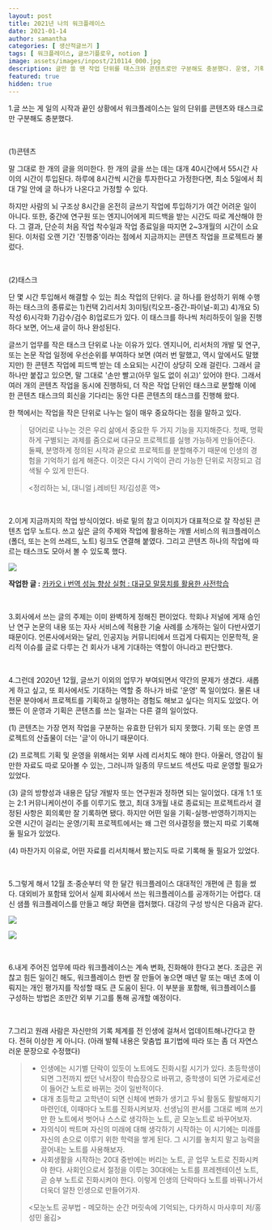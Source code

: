 ```yaml
---
layout: post
title: 2021년 나의 워크플레이스
date: 2021-01-14
author: samantha
categories: [ 생산적글쓰기 ]
tags: [ 워크플레이스, 글쓰기플로우, notion ]
image: assets/images/inpost/210114_000.jpg
description: 글만 쓸 땐 작업 단위를 태스크와 콘텐츠로만 구분해도 충분했다. 운영, 기획 업무를 맡은 지금은 이 체계가 알맞지 않았다. 이에 12월 초·중순부터 약 한 달간 워크플레이스 대대적인 개편에 큰 힘을 썼다.
featured: true
hidden: true
---
```


1.글 쓰는 게 일의 시작과 끝인 상황에서 워크플레이스는 일의 단위를 콘텐츠와 태스크로만 구분해도 충분했다.

<br/>

(1)콘텐츠

말 그대로 한 개의 글을 의미한다. 한 개의 글을 쓰는 데는 대개 40시간에서 55시간 사이의 시간이 투입된다. 하루에 8시간씩 시간을 투자한다고 가정한다면, 최소 5일에서 최대 7일 안에 글 하나가 나온다고 가정할 수 있다.

하지만 사람의 뇌 구조상 8시간을 온전히 글쓰기 작업에 투입하기가 여간 어려운 일이 아니다. 또한, 중간에 연구원 또는 엔지니어에게 피드백을 받는 시간도 따로 계산해야 한다. 그 결과, 단순히 처음 작업 착수일과 작업 종료일을 따지면 2~3개월의 시간이 소요된다. 이처럼 오랜 기간 '진행중'이라는 점에서 지금까지는 콘텐츠 작업을 프로젝트라 불렀다.

<br/>

(2)태스크

단 몇 시간 투입해서 해결할 수 있는 최소 작업의 단위다. 글 하나를 완성하기 위해 수행하는 태스크의 종류로는 1)컨택 2)리서치 3)미팅(킥오프-중간-파이널-회고) 4)개요 5)작성 6)시각화 7)감수/검수 8)업로드가 있다. 이 태스크를 하나씩 처리하듯이 일을 진행하다 보면, 어느새 글이 하나 완성된다.

글쓰기 업무를 작은 태스크 단위로 나눈 이유가 있다. 엔지니어, 리서처의 개발 및 연구, 또는 논문 작업 일정에 우선순위를 부여하다 보면 (여러 번 말했고, 역시 앞에서도 말했지만) 한 콘텐츠 작업에 피드백 받는 데 소요되는 시간이 상당히 오래 걸린다. 그래서 글 하나만 붙잡고 있으면, 말 그대로 '손만 빨고(아무 일도 없이 쉬고)' 있어야 한다. 그래서 여러 개의 콘텐츠 작업을 동시에 진행하되, 더 작은 작업 단위인 태스크로 분할해 이에 한 콘텐츠 태스크의 회신을 기다리는 동안 다른 콘텐츠의 태스크를 진행해 왔다.

한 책에서는 작업을 작은 단위로 나누는 일이 매우 중요하다는 점을 말하고 있다.

> 덩어리로 나누는 것은 우리 삶에서 중요한 두 가지 기능을 지지해준다. 첫째, 명확하게 구별되는 과제를 줌으로써 대규모 프로젝트를 실행 가능하게 만들어준다. 둘째, 분명하게 정의된 시작과 끝으로 프로젝트를 분할해주기 때문에 인생의 경험을 기억하기 쉽게 해준다. 이것은 다시 기억이 관리 가능한 단위로 저장되고 검색될 수 있게 만든다.
>
> <정리하는 뇌, 대니얼 j.레비틴 저/김성훈 역>
<br/>

2.이게 지금까지의 작업 방식이었다. 바로 밑의 참고 이미지가 대표적으로 잘 작성된 콘텐츠 업무 노트다. 쓰고 싶은 글의 주제와 작업에 활용하는 개별 서비스의 워크플레이스(폴더, 또는 논의 쓰레드, 노트) 링크도 연결해 붙였다. 그리고 콘텐츠 하나의 작업에 따르는 태스크도 모아서 볼 수 있도록 했다.

![](https://github.com/samantha-writer/blob/master/assets/images/inpost/210114_002.jpg?raw=true)

**작업한 글 :** [카카오 i 번역 성능 향상 실험 : 대규모 말뭉치를 활용한 사전학습](http://tech.kakaoenterprise.com/48)

<br/>

3.회사에서 쓰는 글의 주제는 이미 완벽하게 정해진 편이었다. 학회나 저널에 게재 승인 난 연구 논문의 내용 또는 자사 서비스에 적용한 기술 사례를 소개하는 일이 다반사였기 때문이다. 언론사에서와는 달리, 인공지능 커뮤니티에서 뜨겁게 다뤄지는 인문학적, 윤리적 이슈를 글로 다루는 건 회사가 내게 기대하는 역할이 아니라고 판단했다.

<br/>

4.그런데 2020년 12월, 글쓰기 이외의 업무가 부여되면서 약간의 문제가 생겼다. 새롭게 하고 싶고, 또 회사에서도 기대하는 역할 중 하나가 바로 '운영' 쪽 일이었다. 물론 내 전문 분야에서 프로젝트를 기획하고 실행하는 경험도 해보고 싶다는 의지도 있었다. 어쨌든 이 운영과 기획은 콘텐츠를 쓰는 일과는 다른 결의 일이었다.

(1) 콘텐츠는 가장 먼저 작업을 구분하는 유효한 단위가 되지 못했다. 기획 또는 운영 프로젝트의 산출물이 더는 '글'이 아니기 때문이다.

(2) 프로젝트 기획 및 운영을 위해서는 외부 사례 리서치도 해야 한다. 아울러, 영감이 될만한 자료도 따로 모아볼 수 있는, 그러니까 일종의 무드보드 섹션도 따로 운영할 필요가 있었다.

(3) 글의 방향성과 내용은 담당 개발자 또는 연구원과 정하면 되는 일이었다. 대개 1:1 또는 2:1 커뮤니케이션이 주를 이루기도 했고, 최대 3개월 내로 종료되는 프로젝트라서 결정된 사항은 회의록만 잘 기록하면 됐다. 하지만 어떤 일을 기획-실행-반영하기까지는 오랜 시간이 걸리는 운영/기획 프로젝트에서는 왜 그런 의사결정을 했는지 따로 기록해둘 필요가 있었다.

(4) 마찬가지 이유로, 어떤 자료를 리서치해서 봤는지도 따로 기록해 둘 필요가 있었다.

<br/>

5.그렇게 해서 12월 초·중순부터 약 한 달간 워크플레이스 대대적인 개편에 큰 힘을 썼다. 대외비가 포함돼 있어서 실제 회사에서 쓰는 워크플레이스를 공개하기는 어렵다. 대신 샘플 워크플레이스를 만들고 해당 화면을 캡처했다. 대강의 구성 방식은 다음과 같다.

![](https://github.com/samantha-writer/blob/master/assets/images/inpost/210114_001.jpg?raw=true)


![](https://github.com/samantha-writer/blob/master/assets/images/inpost/210114_000.jpg?raw=true)

<br/>

6.내게 주어진 업무에 따라 워크플레이스는 계속 변화, 진화해야 한다고 본다. 조금은 귀찮고 힘든 일이긴 해도, 워크플레이스 한번 잘 만들어 놓으면 매년 말 또는 매년 초에 이뤄지는 개인 평가지를 작성할 때도 큰 도움이 된다. 이 부분을 포함해, 워크플레이스를 구성하는 방법은 조만간 외부 기고를 통해 공개할 예정이다.

<br/>

7.그리고 원래 사람은 자신만의 기록 체계를 전 인생에 걸쳐서 업데이트해나간다고 한다. 전혀 이상한 게 아니다. (아래 발췌 내용은 맞춤법 표기법에 따라 또는 좀 더 자연스러운 문장으로 수정했다)

> - 인생에는 시기별 단락이 있듯이 노트에도 진화시킬 시기가 있다. 초등학생이 되면 그전까지 썼던 낙서장이 학습장으로 바뀌고, 중학생이 되면 가로세로선이 들어간 노트로 바뀌는 것이 일반적이다.
> - 대개 초등학교 고학년이 되면 신체에 변화가 생기고 두뇌 활동도 활발해지기 마련인데, 이때마다 노트를 진화시켜보자. 선생님의 판서를 그대로 베껴 쓰기만 한 노트에서 벗어나 스스로 생각하는 노트, 곧 모눈노트로 바꾸어보자.
> - 자의식이 싹트며 자신의 미래에 대해 생각하기 시작하는 이 시기에는 미래를 자신의 손으로 이루기 위한 학력을 쌓게 된다. 그 시기를 놓치지 말고 능력을 끌어내는 노트를 사용해보자.
> - 사회생활을 시작하는 20대 중반에는 버리는 노트, 곧 업무 노트로 진화시켜야 한다. 사회인으로서 절정을 이루는 30대에는 노트를 프레젠테이션 노트, 곧 승부 노트로 진화시켜야 한다. 이렇게 인생의 단락마다 노트를 바꿔나가서 더욱더 알찬 인생으로 만들어가자.
>
> <모눈노트 공부법 - 메모하는 순간 머릿속에 기억되는, 다카하시 마사후미 저/홍성민 옮김>

